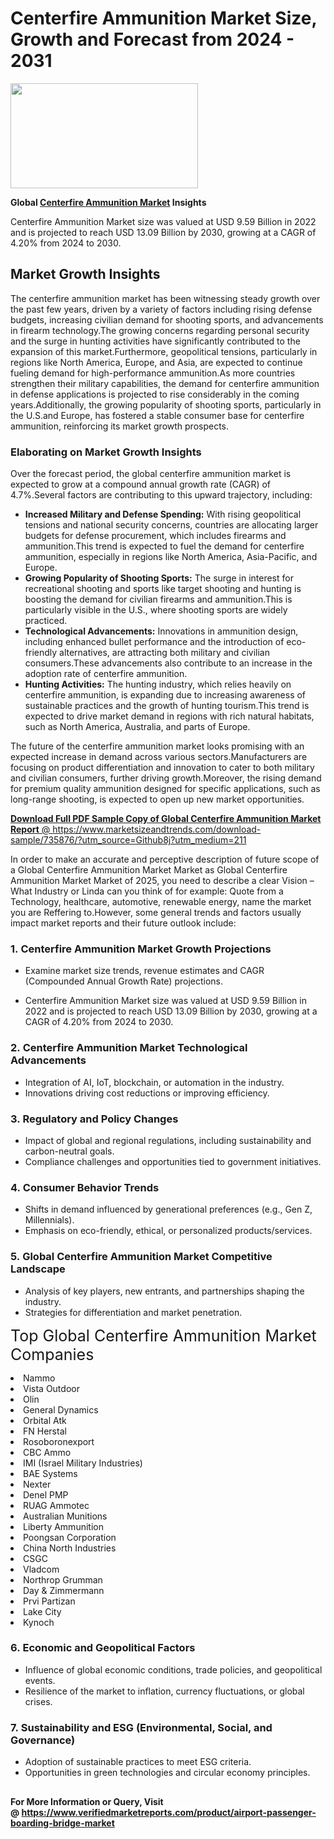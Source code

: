 <H1>Centerfire Ammunition Market Size, Growth and Forecast from 2024 - 2031</H1><img class="aligncenter size-medium wp-image-584254" src="https://thirdeyenews.in/wp-content/uploads/2024/09/Global-Market-Research-300x168.jpeg" alt="" width="300" height="168" /><p><strong>Global&nbsp;<a href="https://www.marketsizeandtrends.com/download-sample/735876/?utm_source=Github8j?utm_medium=211">Centerfire Ammunition Market</a> Insights</strong></p><p>Centerfire Ammunition Market size was valued at USD 9.59 Billion in 2022 and is projected to reach USD 13.09 Billion by 2030, growing at a CAGR of 4.20% from 2024 to 2030.</p><p><h2>Market Growth Insights</h2> <p>The centerfire ammunition market has been witnessing steady growth over the past few years, driven by a variety of factors including rising defense budgets, increasing civilian demand for shooting sports, and advancements in firearm technology.The growing concerns regarding personal security and the surge in hunting activities have significantly contributed to the expansion of this market.Furthermore, geopolitical tensions, particularly in regions like North America, Europe, and Asia, are expected to continue fueling demand for high-performance ammunition.As more countries strengthen their military capabilities, the demand for centerfire ammunition in defense applications is projected to rise considerably in the coming years.Additionally, the growing popularity of shooting sports, particularly in the U.S.and Europe, has fostered a stable consumer base for centerfire ammunition, reinforcing its market growth prospects.</p> <p><a href="#"></a></p> <h3>Elaborating on Market Growth Insights</h3> <p>Over the forecast period, the global centerfire ammunition market is expected to grow at a compound annual growth rate (CAGR) of 4.7%.Several factors are contributing to this upward trajectory, including:</p> <ul> <li><strong>Increased Military and Defense Spending:</strong> With rising geopolitical tensions and national security concerns, countries are allocating larger budgets for defense procurement, which includes firearms and ammunition.This trend is expected to fuel the demand for centerfire ammunition, especially in regions like North America, Asia-Pacific, and Europe.</li> <li><strong>Growing Popularity of Shooting Sports:</strong> The surge in interest for recreational shooting and sports like target shooting and hunting is boosting the demand for civilian firearms and ammunition.This is particularly visible in the U.S., where shooting sports are widely practiced.</li> <li><strong>Technological Advancements:</strong> Innovations in ammunition design, including enhanced bullet performance and the introduction of eco-friendly alternatives, are attracting both military and civilian consumers.These advancements also contribute to an increase in the adoption rate of centerfire ammunition.</li> <li><strong>Hunting Activities:</strong> The hunting industry, which relies heavily on centerfire ammunition, is expanding due to increasing awareness of sustainable practices and the growth of hunting tourism.This trend is expected to drive market demand in regions with rich natural habitats, such as North America, Australia, and parts of Europe.</li> </ul> <p>The future of the centerfire ammunition market looks promising with an expected increase in demand across various sectors.Manufacturers are focusing on product differentiation and innovation to cater to both military and civilian consumers, further driving growth.Moreover, the rising demand for premium quality ammunition designed for specific applications, such as long-range shooting, is expected to open up new market opportunities.</p> <p><a href="#"></p><p><span class=""><strong>Download Full PDF Sample Copy of Global Centerfire Ammunition Market Report</strong> @ <a href="https://www.marketsizeandtrends.com/download-sample/735876/?utm_source=Github8j?utm_medium=211" target="_blank">https://www.marketsizeandtrends.com/download-sample/735876/?utm_source=Github8j?utm_medium=211</a></span></p><p>In order to make an accurate and perceptive description of future scope of a Global&nbsp;Centerfire Ammunition Market Market as Global&nbsp;Centerfire Ammunition Market Market of 2025, you need to describe a clear Vision &ndash; What Industry or Linda can you think of for example: Quote from a Technology, healthcare, automotive, renewable energy, name the market you are Reffering to.However, some general trends and factors usually impact market reports and their future outlook include:</p><h3>1.&nbsp;<strong>Centerfire Ammunition Market Growth Projections</strong></h3><ul><li>Examine market size trends, revenue estimates and CAGR (Compounded Annual Growth Rate) projections.</li><li><p>Centerfire Ammunition Market size was valued at USD 9.59 Billion in 2022 and is projected to reach USD 13.09 Billion by 2030, growing at a CAGR of 4.20% from 2024 to 2030.</p></li></ul><h3>2.&nbsp;<strong>Centerfire Ammunition Market Technological Advancements</strong></h3><ul><li>Integration of AI, IoT, blockchain, or automation in the industry.</li><li>Innovations driving cost reductions or improving efficiency.</li></ul><h3>3.&nbsp;<strong>Regulatory and Policy Changes</strong></h3><ul><li>Impact of global and regional regulations, including sustainability and carbon-neutral goals.</li><li>Compliance challenges and opportunities tied to government initiatives.</li></ul><h3>4.&nbsp;<strong>Consumer Behavior Trends</strong></h3><ul><li>Shifts in demand influenced by generational preferences (e.g., Gen Z, Millennials).</li><li>Emphasis on eco-friendly, ethical, or personalized products/services.</li></ul><h3>5.&nbsp;<strong>Global Centerfire Ammunition Market Competitive Landscape</strong></h3><ul><li>Analysis of key players, new entrants, and partnerships shaping the industry.</li><li>Strategies for differentiation and market penetration.</li></ul><p data-pm-slice="1 1 []"><span style="color: inherit; font-family: inherit; font-size: 25px;">Top Global Centerfire Ammunition Market Companies</span></p><div class="" data-test-id=""><p><li>Nammo</li><li> Vista Outdoor</li><li> Olin</li><li> General Dynamics</li><li> Orbital Atk</li><li> FN Herstal</li><li> Rosoboronexport</li><li> CBC Ammo</li><li> IMI (Israel Military Industries)</li><li> BAE Systems</li><li> Nexter</li><li> Denel PMP</li><li> RUAG Ammotec</li><li> Australian Munitions</li><li> Liberty Ammunition</li><li> Poongsan Corporation</li><li> China North Industries</li><li> CSGC</li><li> Vladcom</li><li> Northrop Grumman</li><li> Day & Zimmermann</li><li> Prvi Partizan</li><li> Lake City</li><li> Kynoch</li></p></div><h3>6.&nbsp;<strong>Economic and Geopolitical Factors</strong></h3><ul><li>Influence of global economic conditions, trade policies, and geopolitical events.</li><li>Resilience of the market to inflation, currency fluctuations, or global crises.</li></ul><h3>7.&nbsp;<strong>Sustainability and ESG (Environmental, Social, and Governance)</strong></h3><ul><li>Adoption of sustainable practices to meet ESG criteria.</li><li>Opportunities in green technologies and circular economy principles.</li></ul><h2><strong style="font-size: 14px;">For More Information or Query, Visit @&nbsp;</strong><a style="background-color: #ffffff; font-size: 14px;" href="https://www.marketsizeandtrends.com/report/centerfire-ammunition-market/" target="_blank">https://www.verifiedmarketreports.com/product/airport-passenger-boarding-bridge-market</a></h2>